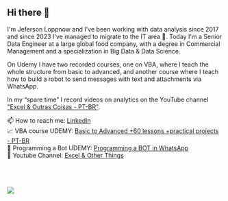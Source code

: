## Hi there 👋

I'm Jeferson Loppnow and I've been working with data analysis since 2017 and since 2023 I've managed to migrate to the IT area 🙌. 
Today I'm a Senior Data Engineer at a large global food company, with a degree in Commercial Management and a specialization in Big Data & Data Science. 

On Udemy I have two recorded courses, one on VBA, where I teach the whole structure from basic to advanced, and another course where I teach how to build a robot to send messages with text and attachments via WhatsApp.

In my “spare time” I record videos on analytics on the YouTube channel ["Excel & Outras Coisas - PT-BR"](https://www.youtube.com/@exceleoutrascoisas). 


📫 How to reach me: [LinkedIn](https://www.linkedin.com/in/jrloppnow/)  
📈 VBA course UDEMY: [Basic to Advanced +60 lessons +practical projects - PT-BR](https://www.udemy.com/course/excel-macros-e-vba-completo-mais-ferramentas-na-pratica/?referralCode=225C81BC7A2BB8C4F8CB)  
🤖 Programming a Bot UDEMY: [Programming a BOT in WhatsApp](https://www.udemy.com/course/whatsapp-web-bot/?referralCode=3EA7A4905034F4308296)  
📢 Youtube Channel: [Excel & Other Things](https://www.youtube.com/@exceleoutrascoisas)  



<div>
  <br><br><br>
  <a href="https://github.com/jrloppnow">
          <img align="center" src="https://github-readme-stats.vercel.app/api?username=jrloppnow&show_icons=true&theme=dark&include_all_commits=true&count_private=true"/> 
 <!--     <img align="center" src="https://github-readme-stats.vercel.app/api/top-langs/?username=jrloppnow&layout=compact&langs_count=16&theme=dark"/> -->
  </a>
</div>




<!--

<p align="center">
<a href="https://github.com/jrloppnow">
  <img align="center" src="https://github-readme-stats.vercel.app/api/top-langs/?username=jrloppnow&show_icons=true&layout=compact&theme=dark" />
</a> 
</p>



**jrloppnow/jrloppnow** is a ✨ _special_ ✨ repository because its `README.md` (this file) appears on your GitHub profile.

Here are some ideas to get you started:

- 🔭 I’m currently working on ...
- 🌱 I’m currently learning ...
- 👯 I’m looking to collaborate on ...
- 🤔 I’m looking for help with ...
- 💬 Ask me about ...
- 📫 How to reach me: ...
- 😄 Pronouns: ...
- ⚡ Fun fact: ...
-->
